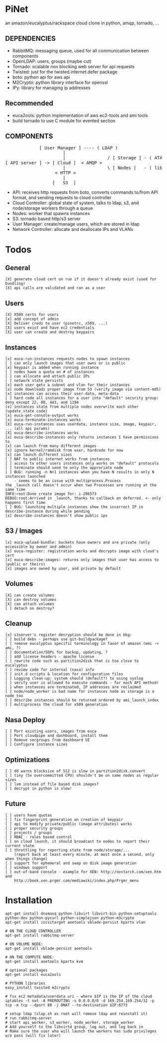 PiNet
=====

an amazon/eucalyptus/rackspace cloud clone in python, amqp, tornado, ...

DEPENDENCIES
------------

* RabbitMQ: messaging queue, used for all communication between components
* OpenLDAP: users, groups (maybe cut)
* Tornado: scalable non blocking web server for api requests
* Twisted: just for the twisted.internet.defer package
* boto: python api for aws api
* M2Crypto: python library interface for openssl
* IPy: library for managing ip addresses

Recommended
-----------------
* euca2ools: python implementation of aws ec2-tools and ami tools
* build tornado to use C module for evented section

COMPONENTS
----------

<pre>
             [ User Manager ] ---- ( LDAP )
                      |  
                      |                / [ Storage ] - ( ATAoE )
[ API server ] -> [ Cloud ]  < AMQP >   
                      |                \ [ Nodes ]   - ( libvirt/kvm )
                   < HTTP >
                      |
                  [   S3  ]
</pre>

* API: receives http requests from boto, converts commands to/from API format, and sending requests to cloud controller
* Cloud Controller: global state of system, talks to ldap, s3, and node/storage workers through a queue
* Nodes: worker that spawns instances
* S3: tornado based http/s3 server
* User Manager: create/manage users, which are stored in ldap
* Network Controller: allocate and deallocate IPs and VLANs

Todos
====

General
-------

    [X] generate cloud cert on run if it doesn't already exist (used for bundling)
    [X] api calls are validated and ran as a user

Users
-----

    [X] X509 certs for users
    [x] add concept of admin
    [X] Deliver creds to user (pinetrc, x509, ...)
    [X] users exist and have ec2 credentials
    [X] user can create and destroy keypairs

Instances
---------

    [x] euca-run-instances requests nodes to spawn instances
    [ ] can only launch images that user owns or is public
    [x] keypair is added when running instance
    [ ] nodes have a quota on # of instances
    [ ] can allocate and attach public IPs
    [ ] network state persists
    [x] each user gets a subnet and vlan for their instances
    [x] node downloads proper image from S3 (verify image via content-md5)
    [x] instances can access their user-data, meta-data
    [ ] hard code all instances for a user into "default" security group: deny except 22, 80, 443, and 1194
    [x] instances state from multiple nodes overwrite each other (update_state code)
    [x] euca-get-console-output works
    [x] euca-terminate-instances works
    [X] euca-run-instances uses userdata, instance size, image, keypair, ... (all api params)
    [X] euca-describe-instances works
    [x] euca-describe-instances only returns instances I have permissions to
    [x] can launch from many different images
    [x] ignore kernel/ramdisk from user, hardcode for now
    [x] can launch different sizes
    [ ] NAT to public internet works from instances
    [ ] access to other users instances only works on "default" protocols
    [ ] terminate should send to only the approriate node
    [ ] BUG: running -n N+1 instances when you have N results in only N instances launched
        - seems to be an issue with multiprocess.Process
	the _launch call doesn't occur when two Processes are running at the same time
	INFO:root:Done create image for: i-286573
	DEBUG:root:Arrived in _launch, thanks to callback on deferred. <- only happens first time
    [ ] BUG: launching multiple instances show the incorrect IP in describe-instance during while pending
    [x] describe-instances doesn't show public ips

S3 / Images
-----------

    [x] euca-upload-bundle: buckets have owners and are private (only accessible by owner and admin)
    [x] euca-register: registration works and decrypts image with cloud's cert
    [x] euca-describe-images: returns only images that user has access to (public or theirs)
    [x] images are owned by user, and private by default

Volumes
-------

    [X] can create volumes
    [X] can destroy volumes
    [X] can attach volumes
    [ ] detach on destroy?

Cleanup
-------

    [x] s3server's register decryption should be done in bkg:
    [ ] build debs - perhaps use git-buildpackage?
    [ ] remove eucalyptus specific terminology in favor of amazon (emi -> ami, ?)
    [ ] documentation/SOPs for backup, updating, ?
    [ ] add license headers - apache license
    [ ] rewrite code such as partition2disk that is too close to eucalyptus
    [ ] review code for internal (nasa) info 
    [ ] init.d scripts & location for configuration files
    [ ] Logging clean-up: system should (default?) to using syslog
    [ ] verify user is allowed to execute commands - for each API method!
    [ ] when instances are terminated, IP addresses are reclaimed
    [ ] node/node_worker is bad name for instances node as storage is a node too
    [ ] describe instances should be returned ordered by ami_launch_index
    [ ] multiprocess the cloud for x509 generation

Nasa Deploy
-----------

    [ ] Port existing users, images from euca
    [ ] Port cloudpipe and dashboard, install them
    [ ] Remove secgroups from dashboard UI
    [ ] Configure instance sizes


Optimizations
-------------

    [ ] dd warns blocksize of 512 is slow in partition2disk.convert
    [ ] tiny (5x overcommitted CPU) shouldn't be on same nodes as regular sizes
    [ ] lvm instead of file based disk images?
    [ ] decrypt in python is slow!


Future
------

    [ ] users have quotas
    [ ] fix fingerprint generation on creation of keypair
    [ ] api to modify private/public (image attributes) works
    [ ] proper security groups
    [ ] projects / groups
    [ ] RBAC - roles based control
    [ ] on cloud launch, it should broadcast to nodes to report their current state
    [ ] throttling for reporting state from node/storage/... 
        (report back at least every minute, at most once a second, only when things change)
    [ ] support for ephemeral and swap on disk image generation
    [ ] windows support
    [ ] out-of-band console - example for XEN: http://nostarch.com/xen.htm and 
        http://book.xen.prgmr.com/mediawiki/index.php/Prgmr_menu

Installation
============

    apt-get install dnsmasq python-libvirt libvirt-bin python-setuptools python-dev python-pycurl python-simplejson python-m3crypto
    apt-get install iscsitarget aoetools vblade-persist kpartx vlan

    # ON THE CLOUD CONTROLLER
    apt-get install rabbitmq-server 

    # ON VOLUME NODE:
    apt-get install vblade-persist aoetools

    # ON THE COMPUTE NODE:
    apt-get install aoetools kpartx kvm

    # optional packages
    apt-get install euca2ools 

    # PYTHON libraries
    easy_install twisted m2crypto

    # fix ec2 metadata/userdata uri - where $IP is the IP of the cloud
    iptables -t nat -A PREROUTING -s 0.0.0.0/0 -d 169.254.169.254/32 -p tcp -m tcp --dport 80 -j DNAT --to-destination $IP:8773

    # setup ldap (slap.sh as root will remove ldap and reinstall it)
    # run rabbitmq-server
    # start api_worker, s3_worker, node_worker, storage_worker
    # Add yourself to the libvirtd group, log out, and log back in
    # Make sure the user who will launch the workers has sudo privileges w/o pass (will fix later)
